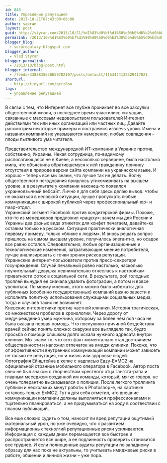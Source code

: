 ```yaml
---
id: 848
title: Управление репутацией
date: 2013-10-21T07:43:00+00:00
author: sapran
layout: post
guid: http://styran.com/2013/10/21/%d1%83%d0%bf%d1%80%d0%b0%d0%b2%d0%bb%d0%b5%d0%bd%d0%b8%d0%b5-%d1%80%d0%b5%d0%bf%d1%83%d1%82%d0%b0%d1%86%d0%b8%d0%b5%d0%b9/
permalink: /2013/10/%d1%83%d0%bf%d1%80%d0%b0%d0%b2%d0%bb%d0%b5%d0%bd%d0%b8%d0%b5-%d1%80%d0%b5%d0%bf%d1%83%d1%82%d0%b0%d1%86%d0%b8%d0%b5%d0%b9/
blogger_blog:
  - securegalaxy.blogspot.com
blogger_author:
  - Vlad Styran
blogger_permalink:
  - /2013/10/blog-post.html
blogger_internal:
  - /feeds/3388835630659782197/posts/default/1153424122329417821
shorturl:
  - http://tinyurl.com/qcrz8ou
tags:
  - управление репутацией
---
```

В связи с тем, что Интернет все глубже проникает во все закоулки общественной жизни, в последнее время участились ситуации, связанные с массовым недовольством пользователей Интернет действиями тех или иных организаций или частных лиц. Давайте рассмотрим некоторые примеры и постраемся извлечь уроки. Имена и названия компаний не указываются намеренно, любые совпадения – плоды пытливого ума читателя. 

<div>
</div>

<div>
  Представительство международной ИТ-компании в Украине против, собственно, Украины. Некая сотрудница, по-видимому располагающаяся не в Киеве, а несоколько сервернее, была настолько мила, что объяснила&nbsp;обратившемуся к ней гражданину причину отсутствия в природе версии сайта компании на украинском языке. И хорошо – теперь все мы знаем, что лучше так не делать. Волну общественного негодования пришлось утихомиривать на высшем уровне, а в результате у компании наконец-то появился украиноязычный вебсайт. Лично я для себя здесь делаю вывод: чтобы не оказаться в неловкой ситуации, лучше пропускать любые коммуникации с широкой публикой через профессиональный юр- и пиар-отдел.
</div>

<div>
</div>

<div>
  Украинский сегмент Facebook против кондитерской фирмы. Похоже, кто-то из менеджеров предложил &#171;рацуху&#187;: зачем мы для России и Украины два разных вида этикеток для конфет печатаем, давайте-ка оставим только на русском. Ситуация практически аналогичная первому примеру, только &#171;ближе к людям&#187;. И вновь решать вопрос пришлось на самом высшем уровне, получилось элегантно,&nbsp;но осадок все равно остался. Следовательно, любые организационные и технологические изменения, затрагивающие мнение потребителя, лучше анализировать с точки зрения рисков репутации.
</div>

<div>
</div>

<div>
  Украинские интернет-пользователи против пресс-секретаря госучреждения. Случай печальный ровно настолько, насколько поучительный: девушка невнимательно отнеслась к настройкам приватности фоток в социальной сети. В результате, рой голодных троллей вынудил ее сначала удалить фотографии, а потом и вовсе уволиться. По моему мнению, этого можно было избежать: для публичных (особенно государственных) компаний важно завести и исполнять политику использования служащими социальных медиа, тогда и случаев таких не возникнет.
</div>

<div>
</div>

<div>
  Киевские интернетчики против частной клиники. История трагическая, со множеством пробелов в хронологии. Через дорогу от медучреждения умер мужчина, которому за более чем пол часа не была оказана первая помощь. Что послужило причиной бездействия врачей сейчас понять сложно: снаружи все выглядело так, будто просьба о помощи слишком долго искала нужного адресата внутри клиники. Мы знаем то, что этот факт моментально стал достоянием общественности и наложил отпечаток на имидж клиники. Похоже, что от эффективности внутренних коммуникаций компании может зависеть не только ее репутация, но и жизнь или здоровье людей.
</div>

<div>
</div>

<div>
  Фотография Ейнштейна в кепке с надписью Eazy-E=MC2 на официальной странице мобильного оператора в Facebook. Автор поста явно не был знаком с творчеством крестного отца гангста-рэпа и главным меседжем созданной им команды, который, мягко говоря, не очень толерантно высказывался о полиции. После легкого троллинга публики и нескольких минут работы в Photoshop-е, на картинке осталось только E=MC2. Тут я&nbsp;для себя отметил, что&nbsp;внешние коммуникации компании должны выполняться профессионалами и тщательно планироваться, а не придумываться на ходу в соотвествии с планом публикаций.</p> 
  
  <p>
    Все еще сложно судить о том, наносит ли вред репутации ощутимый материальный урон, но уже очевидно, что с развитием информационных технолгий репутационные риски усиливаются. Информация с каждым днем перемещается все быстрее и распространяется все шире, а ее подлинность проверить становится все труднее. И если полноценные аудиты репутации по западному образцу для нас пока не актуальны, то учитывать имиджевые риски в работе, общении и личной жизни – уже пора. &nbsp;&nbsp;
  </p>
</div>

<div class="addtoany_share_save_container addtoany_content_bottom">
  <div class="a2a_kit a2a_kit_size_32 addtoany_list a2a_target" id="wpa2a_289">
    <a class="a2a_button_facebook" href="http://www.addtoany.com/add_to/facebook?linkurl=https%3A%2F%2Fblog.styran.com%2F2013%2F10%2F%25d1%2583%25d0%25bf%25d1%2580%25d0%25b0%25d0%25b2%25d0%25bb%25d0%25b5%25d0%25bd%25d0%25b8%25d0%25b5-%25d1%2580%25d0%25b5%25d0%25bf%25d1%2583%25d1%2582%25d0%25b0%25d1%2586%25d0%25b8%25d0%25b5%25d0%25b9%2F&linkname=%D0%A3%D0%BF%D1%80%D0%B0%D0%B2%D0%BB%D0%B5%D0%BD%D0%B8%D0%B5%20%D1%80%D0%B5%D0%BF%D1%83%D1%82%D0%B0%D1%86%D0%B8%D0%B5%D0%B9" title="Facebook" rel="nofollow" target="_blank"></a><a class="a2a_button_twitter" href="http://www.addtoany.com/add_to/twitter?linkurl=https%3A%2F%2Fblog.styran.com%2F2013%2F10%2F%25d1%2583%25d0%25bf%25d1%2580%25d0%25b0%25d0%25b2%25d0%25bb%25d0%25b5%25d0%25bd%25d0%25b8%25d0%25b5-%25d1%2580%25d0%25b5%25d0%25bf%25d1%2583%25d1%2582%25d0%25b0%25d1%2586%25d0%25b8%25d0%25b5%25d0%25b9%2F&linkname=%D0%A3%D0%BF%D1%80%D0%B0%D0%B2%D0%BB%D0%B5%D0%BD%D0%B8%D0%B5%20%D1%80%D0%B5%D0%BF%D1%83%D1%82%D0%B0%D1%86%D0%B8%D0%B5%D0%B9" title="Twitter" rel="nofollow" target="_blank"></a><a class="a2a_button_google_plus" href="http://www.addtoany.com/add_to/google_plus?linkurl=https%3A%2F%2Fblog.styran.com%2F2013%2F10%2F%25d1%2583%25d0%25bf%25d1%2580%25d0%25b0%25d0%25b2%25d0%25bb%25d0%25b5%25d0%25bd%25d0%25b8%25d0%25b5-%25d1%2580%25d0%25b5%25d0%25bf%25d1%2583%25d1%2582%25d0%25b0%25d1%2586%25d0%25b8%25d0%25b5%25d0%25b9%2F&linkname=%D0%A3%D0%BF%D1%80%D0%B0%D0%B2%D0%BB%D0%B5%D0%BD%D0%B8%D0%B5%20%D1%80%D0%B5%D0%BF%D1%83%D1%82%D0%B0%D1%86%D0%B8%D0%B5%D0%B9" title="Google+" rel="nofollow" target="_blank"></a><a class="a2a_button_linkedin" href="http://www.addtoany.com/add_to/linkedin?linkurl=https%3A%2F%2Fblog.styran.com%2F2013%2F10%2F%25d1%2583%25d0%25bf%25d1%2580%25d0%25b0%25d0%25b2%25d0%25bb%25d0%25b5%25d0%25bd%25d0%25b8%25d0%25b5-%25d1%2580%25d0%25b5%25d0%25bf%25d1%2583%25d1%2582%25d0%25b0%25d1%2586%25d0%25b8%25d0%25b5%25d0%25b9%2F&linkname=%D0%A3%D0%BF%D1%80%D0%B0%D0%B2%D0%BB%D0%B5%D0%BD%D0%B8%D0%B5%20%D1%80%D0%B5%D0%BF%D1%83%D1%82%D0%B0%D1%86%D0%B8%D0%B5%D0%B9" title="LinkedIn" rel="nofollow" target="_blank"></a><a class="a2a_dd addtoany_share_save" href="https://www.addtoany.com/share"></a>
  </div>
</div>
